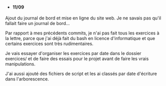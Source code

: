 - #### 11/09
Ajout du journal de bord et mise en ligne du site web.
Je ne savais pas qu'il fallait faire un journal de bord...

Par rapport à mes précédents commits, je n'ai pas fait tous les exercices à la lettre, parce que j'ai déjà fait du bash en licence d'informatique et que certains exercices sont très rudimentaires.

Je vais essayer d'organiser les exercices par date dans le dossier exercices/
et de faire des essais pour le projet avant de faire les vrais manipulations.

J'ai aussi ajouté des fichiers de script et les ai classés par date d'écriture dans l'arborescence.
